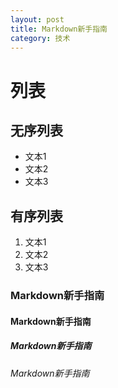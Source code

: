 ```yaml
---
layout: post
title: Markdown新手指南
category: 技术
---
```

# 列表

## 无序列表

- 文本1
- 文本2
- 文本3

## 有序列表

1. 文本1
2. 文本2
3. 文本3

### Markdown新手指南

#### Markdown新手指南

##### Markdown新手指南

###### Markdown新手指南


